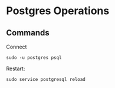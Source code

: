 # Postgres Operations


## Commands

Connect
```
sudo -u postgres psql
```

Restart:
```
sudo service postgresql reload
```
